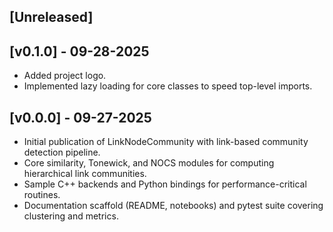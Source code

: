 ## [Unreleased]

## [v0.1.0] - 09-28-2025
- Added project logo.
- Implemented lazy loading for core classes to speed top-level imports.

## [v0.0.0] - 09-27-2025
- Initial publication of LinkNodeCommunity with link-based community detection pipeline.
- Core similarity, Tonewick, and NOCS modules for computing hierarchical link communities.
- Sample C++ backends and Python bindings for performance-critical routines.
- Documentation scaffold (README, notebooks) and pytest suite covering clustering and metrics.